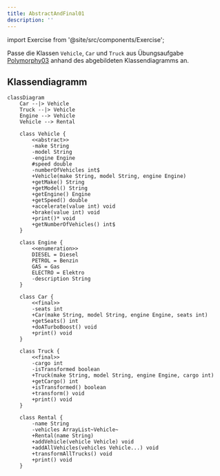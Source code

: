 ```yaml
---
title: AbstractAndFinal01
description: ''
---
```


import Exercise from '@site/src/components/Exercise';

Passe die Klassen `Vehicle`, `Car` und `Truck` aus Übungsaufgabe
[Polymorphy03](../polymorphy/polymorphy03.md) anhand des abgebildeten
Klassendiagramms an.

## Klassendiagramm
```mermaid
classDiagram
    Car --|> Vehicle
    Truck --|> Vehicle
    Engine --> Vehicle
    Vehicle --> Rental

    class Vehicle {
        <<abstract>>
        -make String
        -model String
        -engine Engine
        #speed double
        -numberOfVehicles int$
        +Vehicle(make String, model String, engine Engine)
        +getMake() String
        +getModel() String
        +getEngine() Engine
        +getSpeed() double
        +accelerate(value int) void
        +brake(value int) void
        +print()* void
        +getNumberOfVehicles() int$
    }

    class Engine {
        <<enumeration>>
        DIESEL = Diesel
        PETROL = Benzin
        GAS = Gas
        ELECTRO = Elektro
        -description String
    }

    class Car {
        <<final>>
        -seats int
        +Car(make String, model String, engine Engine, seats int)
        +getSeats() int
        +doATurboBoost() void
        +print() void
    }

    class Truck {
        <<final>>
        -cargo int
        -isTransformed boolean
        +Truck(make String, model String, engine Engine, cargo int)
        +getCargo() int
        +isTransformed() boolean
        +transform() void
        +print() void
    }

    class Rental {
        -name String
        -vehicles ArrayList~Vehicle~
        +Rental(name String)
        +addVehicle(vehicle Vehicle) void
        +addAllVehicles(vehicles Vehicle...) void
        +transformAllTrucks() void
        +print() void
    }
``` 

<Exercise pullRequest="45" branchSuffix="abstract-and-final/01" />
